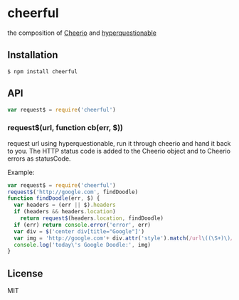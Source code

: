 
# cheerful

  the composition of [Cheerio](https://github.com/MatthewMueller/cheerio) and [hyperquestionable](https://github.com/nathan7/hyperquestionable)

## Installation

    $ npm install cheerful

## API

```javascript
var request$ = require('cheerful')
```

### request$(url, function cb(err, $))

  request url using hyperquestionable, run it through cheerio and hand it back to you.
  The HTTP status code is added to the Cheerio object and to Cheerio errors as statusCode.

  Example:
```javascript
var request$ = require('cheerful')
request$('http://google.com', findDoodle)
function findDoodle(err, $) {
  var headers = (err || $).headers
  if (headers && headers.location)
    return request$(headers.location, findDoodle)
  if (err) return console.error('error', err)
  var div = $('center div[title="Google"]')
  var img = 'http://google.com'+ div.attr('style').match(/url\((\S+)\)/)[1]
  console.log('today\'s Google Doodle:', img)
}
```

## License

  MIT
